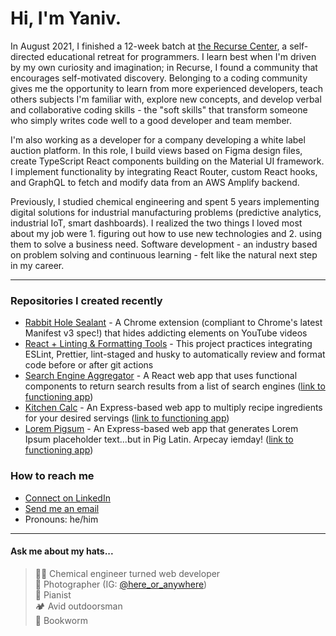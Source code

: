 # Hi, I'm Yaniv.

In August 2021, I finished a 12-week batch at [the Recurse Center](https://www.recurse.com/), a self-directed educational retreat for programmers. I learn best when I'm driven by my own curiosity and imagination; in Recurse, I found a community that encourages self-motivated discovery. Belonging to a coding community gives me the opportunity to learn from more experienced developers, teach others subjects I'm familiar with, explore new concepts, and develop verbal and collaborative coding skills - the "soft skills" that transform someone who simply writes code well to a good developer and team member.

I'm also working as a developer for a company developing a white label auction platform. In this role, I build views based on Figma design files, create TypeScript React components building on the Material UI framework. I implement functionality by integrating React Router, custom React hooks, and GraphQL to fetch and modify data from an AWS Amplify backend.

Previously, I studied chemical engineering and spent 5 years implementing digital solutions for industrial manufacturing problems (predictive analytics, industrial IoT, smart dashboards). I realized the two things I loved most about my job were 1. figuring out how to use new technologies and 2. using them to solve a business need. Software development - an industry based on problem solving and continuous learning - felt like the natural next step in my career.

---

### Repositories I created recently
- [Rabbit Hole Sealant](https://github.com/ezeYaniv/rabbit-hole-sealant) - A Chrome extension (compliant to Chrome's latest Manifest v3 spec!) that hides addicting elements on YouTube videos
- [React + Linting & Formatting Tools](https://github.com/ezeYaniv/linting-format-automation-example) - This project practices integrating ESLint, Prettier, lint-staged and husky to automatically review and format code before or after git actions
- [Search Engine Aggregator](https://github.com/ezeYaniv/react-search-aggregator) - A React web app that uses functional components to return search results from a list of search engines ([link to functioning app](https://vercel.com/ezeyaniv/react-search-aggregator))
- [Kitchen Calc](https://github.com/ezeYaniv/kitchen-calc) - An Express-based web app to multiply recipe ingredients for your desired servings ([link to functioning app](https://kitchen-calc.herokuapp.com/))
- [Lorem Pigsum](https://github.com/ezeYaniv/lorem-pigsum) - An Express-based web app that generates Lorem Ipsum placeholder text...but in Pig Latin. Arpecay iemday! ([link to functioning app](https://lorem-pigsum.herokuapp.com/))

### How to reach me
- [Connect on LinkedIn](https://www.linkedin.com/in/yaniv-brener)
- [Send me an email](mailto:brener.yaniv@gmail.com)
- Pronouns: he/him

---

#### Ask me about my hats...
>👨‍🔬 Chemical engineer turned web developer   
>📸 Photographer (IG: [@here_or_anywhere](https://www.instagram.com/here_or_anywhere/))  
>🎹 Pianist  
>🏕️ Avid outdoorsman  
>🐛 Bookworm
<!-- plant dad -->
